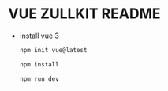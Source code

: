 # VUE ZULLKIT README

- install vue 3
  ```sh
  npm init vue@latest
  ```
  ```sh
  npm install
  ```
  ```sh
  npm run dev
  ```
